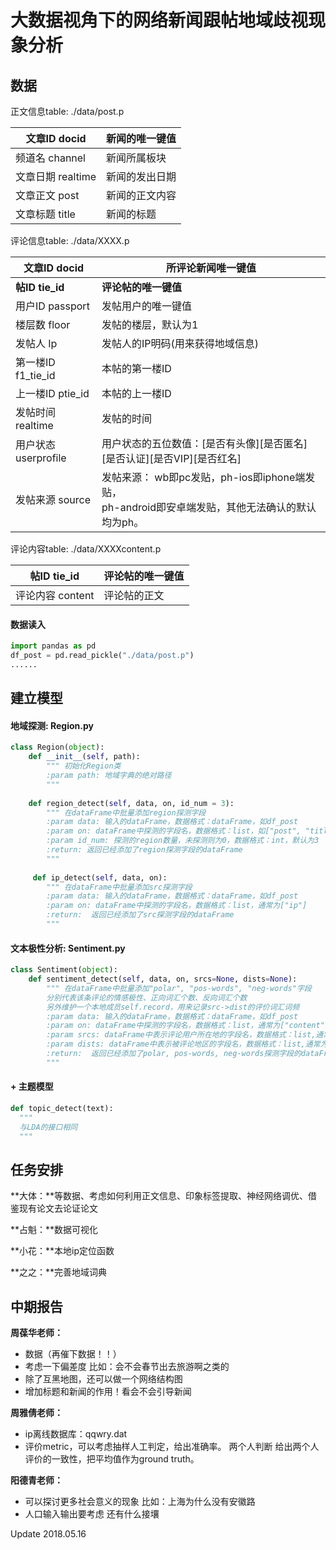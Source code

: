 # 大数据视角下的网络新闻跟帖地域歧视现象分析

## 数据

正文信息table: ./data/post.p

| 文章ID   docid  | 新闻的唯一键值 |
| ------------- | ------- |
| 频道名 channel   | 新闻所属板块  |
| 文章日期 realtime | 新闻的发出日期 |
| 文章正文 post     | 新闻的正文内容 |
| 文章标题 title    | 新闻的标题   |

评论信息table: ./data/XXXX.p

| 文章ID docid       | 所评论新闻唯一键值                                |
| ---------------- | ---------------------------------------- |
| **帖ID tie_id**   | **评论帖的唯一键值**                             |
| 用户ID passport    | 发帖用户的唯一键值                                |
| 楼层数 floor        | 发帖的楼层，默认为1                               |
| 发帖人 Ip           | 发帖人的IP明码(用来获得地域信息)                       |
| 第一楼ID f1_tie_id  | 本帖的第一楼ID                                 |
| 上一楼ID ptie_id    | 本帖的上一楼ID                                 |
| 发帖时间 realtime    | 发帖的时间                                    |
| 用户状态 userprofile | 用户状态的五位数值：\[是否有头像\]\[是否匿名]\[是否认证]\[是否VIP]\[是否红名] |
| 发帖来源 source      | 发帖来源： wb即pc发贴，ph-ios即iphone端发贴，<br />ph-android即安卓端发贴，其他无法确认的默认均为ph。 |

评论内容table: ./data/XXXXcontent.p

| 帖ID tie_id   | 评论帖的唯一键值 |
| ------------ | -------- |
| 评论内容 content | 评论帖的正文   |

#### 数据读入
```python
import pandas as pd
df_post = pd.read_pickle("./data/post.p")
......
```



## 建立模型

#### 地域探测: Region.py

```python
class Region(object):
    def __init__(self, path):
        """ 初始化Region类
        :param path: 地域字典的绝对路径
        """
        
    def region_detect(self, data, on, id_num = 3):
        """ 在dataFrame中批量添加region探测字段
        :param data: 输入的dataFrame，数据格式：dataFrame，如df_post
        :param on: dataFrame中探测的字段名，数据格式：list，如["post", "title"]
        :param id_num: 探测的region数量，未探测则为0，数据格式：int，默认为3
        :return: 返回已经添加了region探测字段的dataFrame
        """
        
     def ip_detect(self, data, on):
        """ 在dataFrame中批量添加src探测字段
        :param data: 输入的dataFrame，数据格式：dataFrame，如df_post
        :param on: dataFrame中探测的字段名，数据格式：list，通常为["ip"]
        :return:  返回已经添加了src探测字段的dataFrame
        """
```



#### 文本极性分析: Sentiment.py

```python
class Sentiment(object):
    def sentiment_detect(self, data, on, srcs=None, dists=None):
        """ 在dataFrame中批量添加"polar", "pos-words", "neg-words"字段
        分别代表该条评论的情感极性、正向词汇个数、反向词汇个数
        另外维护一个本地成员self.record，用来记录src->dist的评价词汇词频
        :param data: 输入的dataFrame，数据格式：dataFrame，如df_post
        :param on: dataFrame中探测的字段名，数据格式：list，通常为["content"]
        :param srcs: dataFrame中表示评论用户所在地的字段名，数据格式：list,通常为["src"]
        :param dists: dataFrame中表示被评论地区的字段名，数据格式：list,通常为["region_1", "region_2",...]
        :return:  返回已经添加了polar, pos-words, neg-words探测字段的dataFrame
        """
```



#### + 主题模型

```python
def topic_detect(text):
  """
  与LDA的接口相同
  """
```



## 任务安排

**大体：**等数据、考虑如何利用正文信息、印象标签提取、神经网络调优、借鉴现有论文去论证论文

**占魁：**数据可视化

**小花：**本地ip定位函数

**之之：**完善地域词典



## 中期报告

**周葆华老师：**

- 数据（再催下数据！！）
- 考虑一下偏差度 比如：会不会春节出去旅游啊之类的
- 除了互黑地图，还可以做一个网络结构图
- 增加标题和新闻的作用！看会不会引导新闻

**周雅倩老师：** 

- ip离线数据库：qqwry.dat
- 评价metric，可以考虑抽样人工判定，给出准确率。
  两个人判断 给出两个人评价的一致性，把平均值作为ground truth。

**阳德青老师：**

- 可以探讨更多社会意义的现象 比如：上海为什么没有安徽路
- 人口输入输出要考虑 还有什么接壤



Update 2018.05.16

